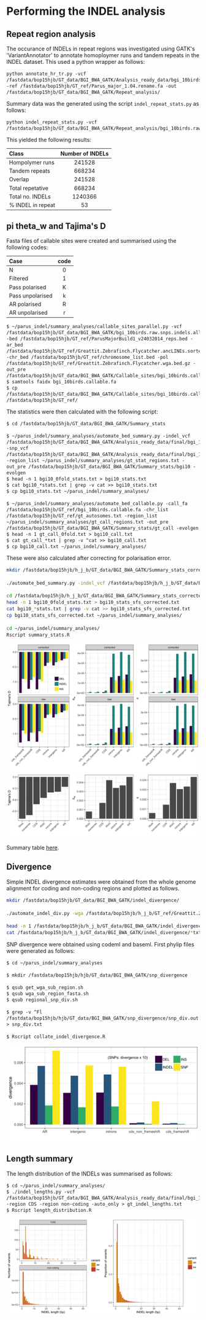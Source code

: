 # Performing the INDEL analysis

## Repeat region analysis

The occurance of INDELs in repeat regions was investigated using GATK's 'VariantAnnotator' to annotate homoploymer runs and tandem repeats in the INDEL dataset. This used a python wrapper as follows:

```
python annotate_hr_tr.py -vcf /fastdata/bop15hjb/GT_data/BGI_BWA_GATK/Analysis_ready_data/bgi_10birds.raw.snps.indels.all_sites.rawindels.recalibrated.filtered_t99.0.pass.maxlength50.biallelic.coveragefiltered.pass.repeatfilter.pass.vcf -ref /fastdata/bop15hjb/GT_ref/Parus_major_1.04.rename.fa -out /fastdata/bop15hjb/GT_data/BGI_BWA_GATK/Repeat_analysis/
```
Summary data was the generated using the script ```indel_repeat_stats.py``` as follows:

```
python indel_repeat_stats.py -vcf /fastdata/bop15hjb/GT_data/BGI_BWA_GATK/Repeat_analysis/bgi_10birds.raw.snps.indels.all_sites.rawindels.recalibrated.filtered_t99.0.pass.maxlength50.biallelic.coveragefiltered.pass.repeatfilter.pass.hr.tr.vcf
```

This yielded the following results:

|Class	          |Number of INDELs|
|:----------------|:--------------:|
|Hompolymer runs	|241528          |
|Tandem repeats	  |668234          |
|Overlap	        |241528          |
|Total repetative	|668234          |
|Total no. INDELs	|1240366         | 
|% INDEL in repeat|53              |


## pi theta_w and Tajima's D

Fasta files of callable sites were created and summarised using the following codes:

| Case            | code  |
|:----------------|:-----:|
| N               | 0     |
| Filtered        | 1     |
| Pass polarised  | K     |
| Pass unpolarised| k     |
| AR polarised    | R     |
| AR unpolarised  | r     |

```
$ ~/parus_indel/summary_analyses/callable_sites_parallel.py -vcf /fastdata/bop15hjb/GT_data/BGI_BWA_GATK/bgi_10birds.raw.snps.indels.all_sites.vcf.bgz -bed /fastdata/bop15hjb/GT_ref/ParusMajorBuild1_v24032014_reps.bed -ar_bed /fastdata/bop15hjb/GT_ref/Greattit.Zebrafinch.Flycatcher.ancLINEs.sorted.bed.gz -chr_bed /fastdata/bop15hjb/GT_ref/chromosome_list.bed -pol /fastdata/bop15hjb/GT_ref/Greattit.Zebrafinch.Flycatcher.wga.bed.gz -out_pre /fastdata/bop15hjb/GT_data/BGI_BWA_GATK/Callable_sites/bgi_10birds.callable
$ samtools faidx bgi_10birds.callable.fa
$ cp /fastdata/bop15hjb/GT_data/BGI_BWA_GATK/Callable_sites/bgi_10birds.callable.fa* /fastdata/bop15hjb/GT_ref/
```

The statistics were then calculated with the following script:

```
$ cd /fastdata/bop15hjb/GT_data/BGI_BWA_GATK/Summary_stats

$ ~/parus_indel/summary_analyses/automate_bed_summary.py -indel_vcf /fastdata/bop15hjb/GT_data/BGI_BWA_GATK/Analysis_ready_data/final/bgi_10birds.filtered_indels.pol.anno.recomb.line.vcf.gz -snp_vcf /fastdata/bop15hjb/GT_data/BGI_BWA_GATK/Analysis_ready_data/final/bgi_10birds.filtered_snps.pol.anno.degen.line.vcf.gz -region_list ~/parus_indel/summary_analyses/gt_stat_regions.txt -out_pre /fastdata/bop15hjb/GT_data/BGI_BWA_GATK/Summary_stats/bgi10 -evolgen
$ head -n 1 bgi10_0fold_stats.txt > bgi10_stats.txt
$ cat bgi10_*stats.txt | grep -v cat >> bgi10_stats.txt
$ cp bgi10_stats.txt ~/parus_indel/summary_analyses/

$ ~/parus_indel/summary_analyses/automate_bed_callable.py -call_fa /fastdata/bop15hjb/GT_ref/bgi_10birds.callable.fa -chr_list /fastdata/bop15hjb/GT_ref/gt_autosomes.txt -region_list ~/parus_indel/summary_analyses/gt_call_regions.txt -out_pre /fastdata/bop15hjb/GT_data/BGI_BWA_GATK/Summary_stats/gt_call -evolgen
$ head -n 1 gt_call_0fold.txt > bgi10_call.txt
$ cat gt_call_*txt | grep -v ^cat >> bgi10_call.txt 
$ cp bgi10_call.txt ~/parus_indel/summary_analyses/
```

These were also calculated after correcting for polarisation error.

```bash
mkdir /fastdata/bop15hjb/h_j_b/GT_data/BGI_BWA_GATK/Summary_stats_corrected_sfs

./automate_bed_summary.py -indel_vcf /fastdata/bop15hjb/h_j_b/GT_data/BGI_BWA_GATK/Analysis_ready_data/final/bgi_10birds.filtered_indels.pol.anno.recomb.line.vcf.gz -snp_vcf /fastdata/bop15hjb/h_j_b/GT_data/BGI_BWA_GATK/Analysis_ready_data/final/bgi_10birds.filtered_snps.pol.anno.degen.line.vcf.gz -region_list gt_stat_regions_correctedsfs.txt -out_pre /fastdata/bop15hjb/h_j_b/GT_data/BGI_BWA_GATK/Summary_stats_corrected_sfs/bgi10 -correct_sfs -evolgen

cd /fastdata/bop15hjb/h_j_b/GT_data/BGI_BWA_GATK/Summary_stats_corrected_sfs
head -n 1 bgi10_0fold_stats.txt > bgi10_stats_sfs_corrected.txt
cat bgi10_*stats.txt | grep -v cat >> bgi10_stats_sfs_corrected.txt
cp bgi10_stats_sfs_corrected.txt ~/parus_indel/summary_analyses/

cd ~/parus_indel/summary_analyses/
Rscript summary_stats.R 
```

![stats_plot](gt_summary_stats.png)
![](gt_summary_stats_snps.png)

Summary table [here](bgi10_summary_stats.csv).

## Divergence

Simple INDEL divergence estimates were obtained from the whole genome alignment for coding and non-coding regions and plotted as follows.

```bash
mkdir /fastdata/bop15hjb/GT_data/BGI_BWA_GATK/indel_divergence/

./automate_indel_div.py -wga /fastdata/bop15hjb/h_j_b/GT_ref/Greattit.Zebrafinch.Flycatcher.wga.bed.gz -region_list gt_call_regions.txt -out_dir /fastdata/bop15hjb/h_j_b/GT_data/BGI_BWA_GATK/indel_divergence/ -evolgen

head -n 1 /fastdata/bop15hjb/h_j_b/GT_data/BGI_BWA_GATK/indel_divergence/gt_indel_div_AR.txt  > gt_indel_div_frameshifts.txt
cat /fastdata/bop15hjb/h_j_b/GT_data/BGI_BWA_GATK/indel_divergence/*txt | grep -v ^cat | grep -v nonsense | grep -v noU | grep -v fold | grep -v UCNE >> gt_indel_div_frameshifts.txt
```

SNP divergence were obtained using codeml and baseml. First phylip files were generated as follows:

```
$ cd ~/parus_indel/summary_analyses

$ mkdir /fastdata/bop15hjb/hjb/GT_data/BGI_BWA_GATK/snp_divergence

$ qsub get_wga_sub_region.sh
$ qsub wga_sub_region_fasta.sh 
$ qsub regional_snp_div.sh

$ grep -v ^Fl /fastdata/bop15hjb/hjb/GT_data/BGI_BWA_GATK/snp_divergence/snp_div.out > snp_div.txt

$ Rscript collate_indel_divergence.R 
```

![div](indel_divergence.png)

## Length summary

The length distribution of the INDELs was summarised as follows:

```
$ cd ~/parus_indel/summary_analyses/
$ ./indel_lengths.py -vcf /fastdata/bop15hjb/GT_data/BGI_BWA_GATK/Analysis_ready_data/final/bgi_10birds.filtered_indels.pol.anno.recomb.line.vcf.gz -region CDS -region non-coding -auto_only > gt_indel_lengths.txt
$ Rscript length_distribution.R
```

![length_plots](gt_lengths.png)
